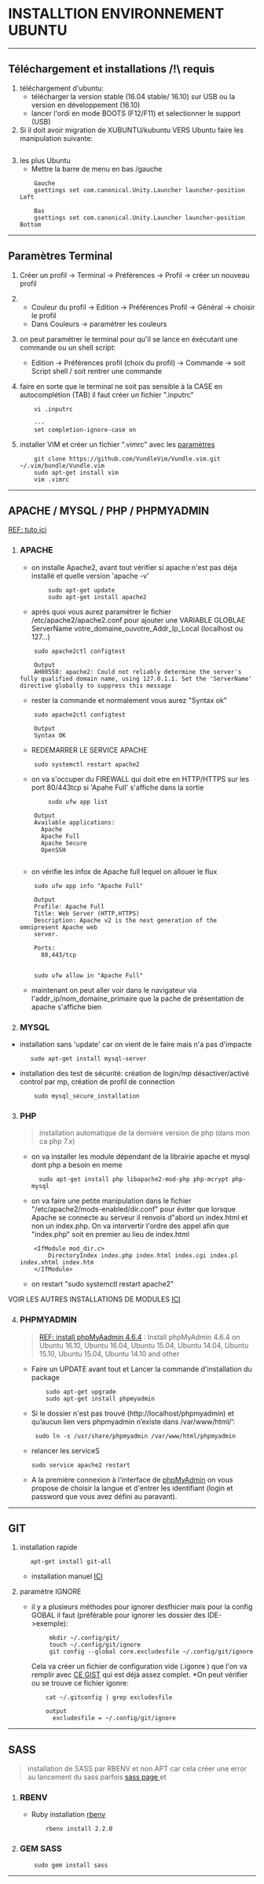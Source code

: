 # INSTALLTION ENVIRONNEMENT UBUNTU


---

## Téléchargement et installations /!\ requis
1. téléchargement d'ubuntu:
    - télécharger la version stable (16.04 stable/ 16.10) sur USB ou la version en développement (16.10)
    - lancer l'ordi en mode BOOTS (F12/F11) et selectionner le support (USB)
2. Si il doit avoir migration de XUBUNTU/kubuntu VERS Ubuntu faire les manipulation suivante:
~~~

~~~

3. les plus Ubuntu
    * Mettre la barre de menu en bas /gauche
    ~~~
        Gauche
        gsettings set com.canonical.Unity.Launcher launcher-position Left
        
        Bas
        gsettings set com.canonical.Unity.Launcher launcher-position Bottom
    ~~~
    
----

## Paramètres Terminal
1. Créer un profil -> Terminal -> Préférences -> Profil -> créer un nouveau profil
2. * Couleur du profil -> Edition -> Préférences Profil -> Général -> choisir le profil
   * Dans Couleurs -> paramétrer les couleurs
3. on peut paramétrer le terminal pour qu'il se  lance en éxécutant une commande ou un shell script:
   * Edition -> Préférences profil (choix du profil) -> Commande -> soit Script shell / soit rentrer une commande

4. faire en sorte que le terminal ne soit pas sensible à la CASE en autocomplétion (TAB) il faut créer un fichier ".inputrc"
     ~~~
         vi .inputrc
         
         ---
         set completion-ignore-case on
     ~~~
     
5. installer VIM et créer un fichier ".vimrc" avec les [paramètres]() 
     ~~~
         git clone https://github.com/VundleVim/Vundle.vim.git ~/.vim/bundle/Vundle.vim
         sudo apt-get install vim
         vim .vimrc
     ~~~
     
---- 

## APACHE / MYSQL / PHP / PHPMYADMIN
[REF: tuto ici](https://www.digitalocean.com/community/tutorials/how-to-install-linux-apache-mysql-php-lamp-stack-on-ubuntu-16-04#how-to-find-your-server-39-s-public-ip-address)
1. ### APACHE
    * on installe Apache2, avant tout vérifier si apache n'est pas déja installé et quelle version 'apache -v'
    ~~~
            sudo apt-get update
            sudo apt-get install apache2
    ~~~
    * après quoi vous aurez paramétrer le fichier /etc/apache2/apache2.conf pour ajouter une VARIABLE GLOBLAE ServerName votre_domaine_ouvotre_Addr_Ip_Local
    (localhost ou 127...)
    ~~~
        sudo apache2ctl configtest
    
        Output
        AH00558: apache2: Could not reliably determine the server's fully qualified domain name, using 127.0.1.1. Set the 'ServerName' directive globally to suppress this message
    ~~~
    * rester la commande et normalement vous aurez "Syntax ok"
    ~~~
        sudo apache2ctl configtest
        
        Output
        Syntax OK
    ~~~
    * REDEMARRER LE SERVICE APACHE
    ~~~
        sudo systemctl restart apache2
    ~~~
    * on va s'occuper du FIREWALL qui doit etre en HTTP/HTTPS sur les port 80/443tcp si 'Apahe Full' s'affiche dans la sortie
    ~~~
            sudo ufw app list
        
        Output
        Available applications:
          Apache
          Apache Full
          Apache Secure
          OpenSSH
       
    ~~~
    * on vérifie les infox de Apache full lequel on allouer le flux
    ~~~
        sudo ufw app info "Apache Full"
        
        Output
        Profile: Apache Full
        Title: Web Server (HTTP,HTTPS)
        Description: Apache v2 is the next generation of the omnipresent Apache web
        server.
        
        Ports:
          80,443/tcp
          
        
        sudo ufw allow in "Apache Full"
    ~~~      
    * maintenant on peut aller voir dans le navigateur via l'addr_ip/nom_domaine_primaire que la pache de présentation de apache s'affiche bien
    

2. ### MYSQL
  * installation sans 'update' car on vient de le faire mais n'a pas d'impacte
      ~~~
         sudo apt-get install mysql-server
      ~~~
  * installation des test de sécurité: création de login/mp désactiver/activé control par mp, création de profil de connection
    ~~~
        sudo mysql_secure_installation
    ~~~

3. ### PHP
    > installation automatique de la dernière version de php (dans mon ca php 7.x)
    
    * on va installer les module dépendant de la librairie apache et mysql dont php a besoin en meme 
        ~~~
          sudo apt-get install php libapache2-mod-php php-mcrypt php-mysql
        ~~~
    
    * on va faire une petite manipulation dans le fichier "/etc/apache2/mods-enabled/dir.conf" pour éviter que lorsque Apache se connecte au serveur il renvois d"abord un index.html et non un index.php. On va intervertir l'ordre des appel afin que "index.php" soit en premier au lieu de index.html
    ~~~
        <IfModule mod_dir.c>
            DirectoryIndex index.php index.html index.cgi index.pl index.xhtml index.htm
        </IfModule>
    ~~~
    * on restart "sudo systemctl restart apache2"
    
VOIR LES AUTRES INSTALLATIONS DE MODULES [ICI](https://www.digitalocean.com/community/tutorials/how-to-install-linux-apache-mysql-php-lamp-stack-on-ubuntu-16-04#step-3-install-php)

4. ### PHPMYADMIN
    > [REF: install phpMyAadmin 4.6.4](https://websetnet.com/install-phpmyadmin-4-6-4-ubuntu-16-0416-10-systems/) : 
Install phpMyAdmin 4.6.4 on Ubuntu 16.10, Ubuntu 16.04, Ubuntu 15.04, Ubuntu 14.04, Ubuntu 15.10, Ubuntu 15.04, Ubuntu 14.10 and other 

   * Faire un UPDATE avant tout et Lancer la commande d'installation du package
        ~~~
            sudo apt-get upgrade
            sudo apt-get install phpmyadmin
        ~~~
   * Si le dossier n'est pas trouvé (http://localhost/phpmyadmin) et qu’aucun lien vers phpmyadmin n’existe dans /var/www/html/’:
       ~~~
        sudo ln -s /usr/share/phpmyadmin /var/www/html/phpmyadmin
       ~~~
   * relancer les serviceS
        ~~~
        sudo service apache2 restart
        ~~~
   * A la première connexion à l'interface de [phpMyAdmin](http://localhost/phpmyadmin) on vous propose de choisir la langue et d'entrer les identifiant (login et password que vous avez défini au paravant).
   
----
## GIT 
1. installation rapide
    ~~~
       apt-get install git-all
    ~~~
   
   * installation manuel [ICI](https://git-scm.com/book/fr/v1/D%C3%A9marrage-rapide-Installation-de-Git)

2. paramètre IGNORE
    * il y a plusieurs méthodes pour ignorer desfhicier mais pour la config GOBAL il faut (préférable pour ignorer les dossier des IDE->exemple):
        ~~~
             mkdir ~/.config/git/
             touch ~/.config/git/ignore
             git config --global core.excludesfile ~/.config/git/ignore
        ~~~
         Cela va créer un fichier de configuration vide (.igonre ) que l'on va remplir avec [CE GIST](https://gist.github.com/octocat/9257657) qui est déjà assez complet.
    *On peut vérifier ou se trouve ce fichier igonre:
        ~~~
            cat ~/.gitconfig | grep excludesfile
            
            output
              excludesfile = ~/.config/git/ignore
        ~~~
         



----

## SASS
> installation de SASS par RBENV et non APT car cela créer une error au lancement du sass parfois
   [sass page ](http://sass-lang.com/install) et
   1. ### RBENV
        * Ruby installation [rbenv](https://github.com/rbenv/ruby-build)
            ~~~
                rbenv install 2.2.0
            ~~~
   2. ### GEM SASS
        ~~~
            sudo gem install sass
        ~~~
                
---